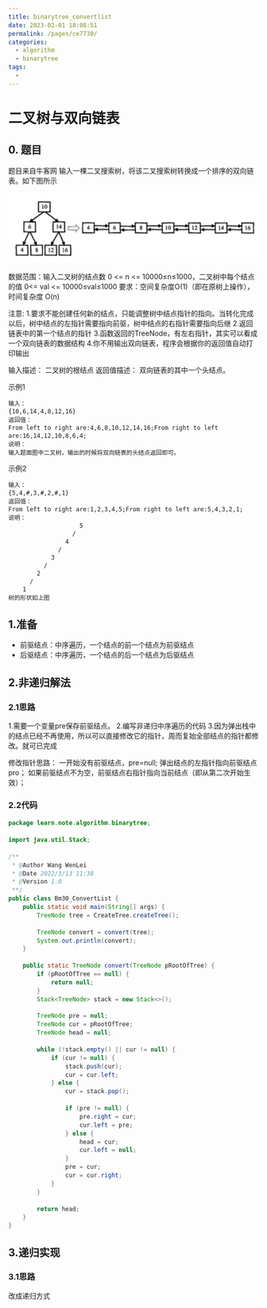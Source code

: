 ```yaml
---
title: binarytree_convertlist
date: 2023-02-01 18:08:51
permalink: /pages/ce7730/
categories:
  - algorithm
  - binarytree
tags:
  - 
---
```

# 二叉树与双向链表

## 0. 题目
题目来自牛客网
输入一棵二叉搜索树，将该二叉搜索树转换成一个排序的双向链表。如下图所示

![](../img/2022-03-13-10-20-48.png)

数据范围：输入二叉树的结点数 0 <= n <= 10000≤n≤1000，二叉树中每个结点的值 0<= val <= 10000≤val≤1000
要求：空间复杂度O(1)（即在原树上操作），时间复杂度 O(n)

注意:
1.要求不能创建任何新的结点，只能调整树中结点指针的指向。当转化完成以后，树中结点的左指针需要指向前驱，树中结点的右指针需要指向后继
2.返回链表中的第一个结点的指针
3.函数返回的TreeNode，有左右指针，其实可以看成一个双向链表的数据结构
4.你不用输出双向链表，程序会根据你的返回值自动打印输出

输入描述：
二叉树的根结点
返回值描述：
双向链表的其中一个头结点。

示例1
```
输入：
{10,6,14,4,8,12,16}
返回值：
From left to right are:4,6,8,10,12,14,16;From right to left are:16,14,12,10,8,6,4;
说明：
输入题面图中二叉树，输出的时候将双向链表的头结点返回即可。     
```

示例2
```
输入：
{5,4,#,3,#,2,#,1}
返回值：
From left to right are:1,2,3,4,5;From right to left are:5,4,3,2,1;
说明：
                    5
                  /
                4
              /
            3
          /
        2
      /
    1
树的形状如上图  
```

## 1.准备
* 前驱结点：中序遍历，一个结点的前一个结点为前驱结点
* 后驱结点：中序遍历，一个结点的后一个结点为后驱结点


## 2.非递归解法
### 2.1思路
1.需要一个变量pre保存前驱结点。
2.编写非递归中序遍历的代码
3.因为弹出栈中的结点已经不再使用，所以可以直接修改它的指针，周而复始全部结点的指针都修改。就可已完成

修改指针思路：
一开始没有前驱结点，pre=null;
弹出结点的左指针指向前驱结点pro；
如果前驱结点不为空，前驱结点右指针指向当前结点（即从第二次开始生效）；

### 2.2代码
```java
package learn.note.algorithm.binarytree;

import java.util.Stack;

/**
 * @Author Wang WenLei
 * @Date 2022/3/13 11:38
 * @Version 1.0
 **/
public class Bm30_ConvertList {
    public static void main(String[] args) {
        TreeNode tree = CreateTree.createTree();

        TreeNode convert = convert(tree);
        System.out.println(convert);
    }

    public static TreeNode convert(TreeNode pRootOfTree) {
        if (pRootOfTree == null) {
            return null;
        }
        Stack<TreeNode> stack = new Stack<>();

        TreeNode pre = null;
        TreeNode cur = pRootOfTree;
        TreeNode head = null;

        while (!stack.empty() || cur != null) {
            if (cur != null) {
                stack.push(cur);
                cur = cur.left;
            } else {
                cur = stack.pop();

                if (pre != null) {
                    pre.right = cur;
                    cur.left = pre;
                } else {
                    head = cur;
                    cur.left = null;
                }
                pre = cur;
                cur = cur.right;
            }
        }

        return head;
    }
}
```

## 3.递归实现
### 3.1思路
改成递归方式